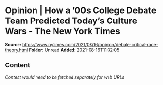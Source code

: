 # Opinion | How a ’00s College Debate Team Predicted Today’s Culture Wars - The New York Times

**Source:** https://www.nytimes.com/2021/08/16/opinion/debate-critical-race-theory.html
**Folder:** Unread
**Added:** 2021-08-16T11:32:05




## Content
*Content would need to be fetched separately for web URLs*
